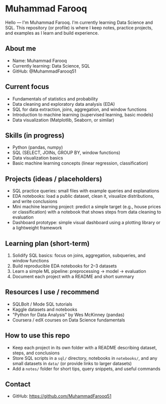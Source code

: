 # Muhammad Farooq

Hello — I'm Muhammad Farooq. I'm currently learning Data Science and SQL. This repository (or profile) is where I keep notes, practice projects, and examples as I learn and build experience.

## About me
- Name: Muhammad Farooq
- Currently learning: Data Science, SQL
- GitHub: @MuhammadFarooq51

## Current focus
- Fundamentals of statistics and probability
- Data cleaning and exploratory data analysis (EDA)
- SQL for data extraction, joins, aggregation, and window functions
- Introduction to machine learning (supervised learning, basic models)
- Data visualization (Matplotlib, Seaborn, or similar)

## Skills (in progress)
- Python (pandas, numpy)
- SQL (SELECT, JOINs, GROUP BY, window functions)
- Data visualization basics
- Basic machine learning concepts (linear regression, classification)

## Projects (ideas / placeholders)
- SQL practice queries: small files with example queries and explanations
- EDA notebooks: load a public dataset, clean it, visualize distributions, and write conclusions
- Mini machine learning project: predict a simple target (e.g., house prices or classification) with a notebook that shows steps from data cleaning to evaluation
- Dashboard prototype: simple visual dashboard using a plotting library or a lightweight framework

## Learning plan (short-term)
1. Solidify SQL basics: focus on joins, aggregation, subqueries, and window functions  
2. Build reproducible EDA notebooks for 2–3 datasets  
3. Learn a simple ML pipeline: preprocessing → model → evaluation  
4. Document each project with a README and short summary

## Resources I use / recommend
- SQLBolt / Mode SQL tutorials
- Kaggle datasets and notebooks
- "Python for Data Analysis" by Wes McKinney (pandas)
- Coursera / edX courses on Data Science fundamentals

## How to use this repo
- Keep each project in its own folder with a README describing dataset, steps, and conclusions
- Store SQL scripts in a `sql/` directory, notebooks in `notebooks/`, and any small datasets in `data/` (or provide links to larger datasets)
- Add a `notes/` folder for short tips, query snippets, and useful commands

## Contact
- GitHub: https://github.com/MuhammadFarooq51



